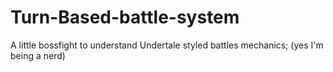 # Turn-Based-battle-system
 A little bossfight to understand Undertale styled battles mechanics;
 (yes I'm being a nerd)
